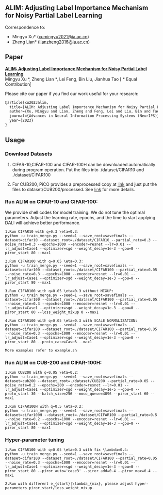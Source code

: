 

## ALIM: Adjusting Label Importance Mechanism for Noisy Partial Label Learning 


Correspondence to: 

  - Mingyu Xu*  (xumingyu2021@ia.ac.cn)
  - Zheng Lian* (lianzheng2016@ia.ac.cn)

## Paper
[**ALIM: Adjusting Label Importance Mechanism for Noisy Partial Label Learning**](https://arxiv.org/pdf/2301.12077.pdf)<br>
Mingyu Xu *, Zheng Lian *, Lei Feng, Bin Liu, Jianhua Tao [ * Equal Contribution]<br>

Please cite our paper if you find our work useful for your research:

```tex
@article{xu2023alim,
  title={ALIM: Adjusting Label Importance Mechanism for Noisy Partial Label Learning},
  author={Xu, Mingyu and Lian, Zheng and Feng, Lei and Liu, Bin and Tao, Jianhua},
  journal={Advances in Neural Information Processing Systems (NeurIPS)},
  year={2023}
}
```


## Usage

### Download Datasets

1. CIFAR-10,CIFAR-100 and CIFAR-100H can be downloaded automatically during program operation. Put the files into ./dataset/CIFAR10 and ./dataset/CIFAR100

2. For CUB200, PiCO provides a preprocessed copy at [link](https://drive.google.com/file/d/1KNMPuKT1q3a6zIEgStar2o4xjs_a3Kge/view?usp=sharing) and just put the files to dataset/CUB200/processed. See [link](https://github.com/hbzju/PiCO) for more details.

### Run ALIM on CIFAR-10 and CIFAR-100: 

We provide shell codes for model training. We do not tune the optimal parameters. Adjust the learning rate, epochs, and the time to start applying DALI will achieve better performance.

```
1.Run CIFAR10 with q=0.3 \eta=0.3:
python -u train_merge.py --seed=1 --save_root=savefinals --dataset=cifar10 --dataset_root=./dataset/CIFAR10 --partial_rate=0.3 --noise_rate=0.3 --epochs=1000 --encoder=resnet --lr=0.01 --lr_adjust=Case1 --optimizer=sgd --weight_decay=1e-3 --gpu=0 --piror_start 80 --max1

2.Run CIFAR100 with q=0.05 \eta=0.3:
python -u train_merge.py --seed=1 --save_root=savefinals --dataset=cifar100 --dataset_root=./dataset/CIFAR100 --partial_rate=0.05 --noise_rate=0.3 --epochs=1000 --encoder=resnet --lr=0.01 --lr_adjust=Case1 --optimizer=sgd --weight_decay=1e-3 --gpu=0 --piror_start 80 --max1

3.Run CIFAR100 with q=0.05 \eta=0.3 without MIXUP:
python -u train_merge.py --seed=1 --save_root=savefinals --dataset=cifar100 --dataset_root=./dataset/CIFAR100 --partial_rate=0.05 --noise_rate=0.3 --epochs=1000 --encoder=resnet --lr=0.01 --lr_adjust=Case1 --optimizer=sgd --weight_decay=1e-3 --gpu=0 --piror_start 80 --loss_weight_mixup 0 --max1

4.Run CIFAR100 with q=0.05 \eta=0.3 with SCALE NORMALIZATION:
python -u train_merge.py --seed=1 --save_root=savefinals --dataset=cifar100 --dataset_root=./dataset/CIFAR100 --partial_rate=0.05 --noise_rate=0.3 --epochs=1000 --encoder=resnet --lr=0.01 --lr_adjust=Case1 --optimizer=sgd --weight_decay=1e-3 --gpu=0 --piror_start 80 --proto_case=Case3 --max1

More examples refer to example.sh
```

### Run ALIM on CUB-200 and CIFAR-100H: 

```
1.Run CUB200 with q=0.05 \eta=0.2:
python -u train_merge.py --seed=1 --save_root=savefinals --dataset=cub200 --dataset_root=./dataset/CUB200 --partial_rate=0.05 --noise_rate=0.2 --epochs=200 --encoder=resnet --lr=0.01 --lr_adjust=Case1 --optimizer=sgd --weight_decay=1e-5 --gpu=0 --proto_start 30 --batch_size=256 --moco_queue=4096 --piror_start 60 --max1

2.Run CIFAR100H with q=0.5 \eta=0.2:
python -u train_merge.py --seed=1 --save_root=savefinals --dataset=cifar100H --dataset_root=./dataset/CIFAR100 --partial_rate=0.5 --noise_rate=0.2 --epochs=1000 --encoder=resnet --lr=0.01 --lr_adjust=Case1 --optimizer=sgd --weight_decay=1e-3 --gpu=0 --piror_start 80 --max1
```

### Hyper-parameter tuning

```
1.Run CIFAR100 with q=0.05 \eta=0.3 with fix \lambda=0.4:
python -u train_merge.py --seed=1 --save_root=savefinals --dataset=cifar100 --dataset_root=./dataset/CIFAR100 --partial_rate=0.05 --noise_rate=0.3 --epochs=1000 --encoder=resnet --lr=0.01 --lr_adjust=Case1 --optimizer=sgd --weight_decay=1e-3 --gpu=0 --piror_start 80 --piror_auto='case3' --piror_add=0.4 --piror_max=0.4 --max1

2.Run with different e_{start}|\lambda_{mix}, please adjust hyper-parameters piror_start/loss_weight_mixup.
```
